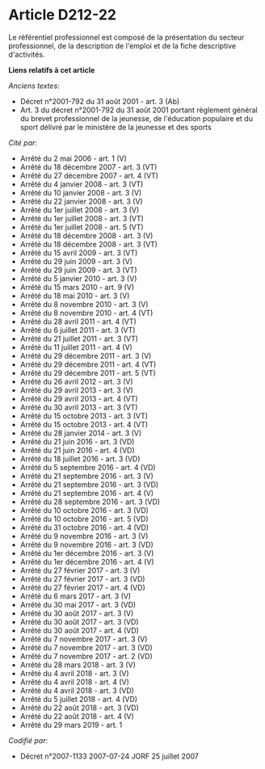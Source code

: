 # Article D212-22

Le référentiel professionnel est composé de la présentation du secteur professionnel, de la description de l'emploi et de la
fiche descriptive d'activités.

**Liens relatifs à cet article**

_Anciens textes_:

  - Décret n°2001-792 du 31 août 2001 - art. 3 (Ab)
  - Art. 3 du décret n°2001-792 du 31 août 2001 portant règlement général du brevet professionnel de la jeunesse, de l'éducation populaire et du sport délivré par le ministère de la jeunesse et des sports

_Cité par_:

  - Arrêté du 2 mai 2006 - art. 1 (V)
  - Arrêté du 18 décembre 2007 - art. 3 (VT)
  - Arrêté du 27 décembre 2007 - art. 4 (VT)
  - Arrêté du 4 janvier 2008 - art. 3 (VT)
  - Arrêté du 10 janvier 2008 - art. 3 (V)
  - Arrêté du 22 janvier 2008 - art. 3 (V)
  - Arrêté du 1er juillet 2008 - art. 3 (V)
  - Arrêté du 1er juillet 2008 - art. 3 (VT)
  - Arrêté du 1er juillet 2008 - art. 5 (VT)
  - Arrêté du 18 décembre 2008 - art. 3 (V)
  - Arrêté du 18 décembre 2008 - art. 3 (VT)
  - Arrêté du 15 avril 2009 - art. 3 (VT)
  - Arrêté du 29 juin 2009 - art. 3 (V)
  - Arrêté du 29 juin 2009 - art. 3 (VT)
  - Arrêté du 5 janvier 2010 - art. 3 (V)
  - Arrêté du 15 mars 2010 - art. 9 (V)
  - Arrêté du 18 mai 2010 - art. 3 (V)
  - Arrêté du 8 novembre 2010 - art. 3 (V)
  - Arrêté du 8 novembre 2010 - art. 4 (VT)
  - Arrêté du 28 avril 2011 - art. 4 (VT)
  - Arrêté du 6 juillet 2011 - art. 3 (VT)
  - Arrêté du 21 juillet 2011 - art. 3 (VT)
  - Arrêté du 11 juillet 2011 - art. 4 (V)
  - Arrêté du 29 décembre 2011 - art. 3 (V)
  - Arrêté du 29 décembre 2011 - art. 4 (VT)
  - Arrêté du 29 décembre 2011 - art. 5 (VT)
  - Arrêté du 26 avril 2012 - art. 3 (V)
  - Arrêté du 29 avril 2013 - art. 3 (V)
  - Arrêté du 29 avril 2013 - art. 4 (VT)
  - Arrêté du 30 avril 2013 - art. 3 (VT)
  - Arrêté du 15 octobre 2013 - art. 3 (VT)
  - Arrêté du 15 octobre 2013 - art. 4 (VT)
  - Arrêté du 28 janvier 2014 - art. 3 (V)
  - Arrêté du 21 juin 2016 - art. 3 (VD)
  - Arrêté du 21 juin 2016 - art. 4 (VD)
  - Arrêté du 18 juillet 2016 - art. 3 (VD)
  - Arrêté du 5 septembre 2016 - art. 4 (VD)
  - Arrêté du 21 septembre 2016 - art. 3 (V)
  - Arrêté du 21 septembre 2016 - art. 3 (VD)
  - Arrêté du 21 septembre 2016 - art. 4 (V)
  - Arrêté du 28 septembre 2016 - art. 3 (VD)
  - Arrêté du 10 octobre 2016 - art. 3 (VD)
  - Arrêté du 10 octobre 2016 - art. 5 (VD)
  - Arrêté du 31 octobre 2016 - art. 4 (VD)
  - Arrêté du 9 novembre 2016 - art. 3 (V)
  - Arrêté du 9 novembre 2016 - art. 3 (VD)
  - Arrêté du 1er décembre 2016 - art. 3 (V)
  - Arrêté du 1er décembre 2016 - art. 4 (V)
  - Arrêté du 27 février 2017 - art. 3 (V)
  - Arrêté du 27 février 2017 - art. 3 (VD)
  - Arrêté du 27 février 2017 - art. 4 (VD)
  - Arrêté du 6 mars 2017 - art. 3 (V)
  - Arrêté du 30 mai 2017 - art. 3 (VD)
  - Arrêté du 30 août 2017 - art. 3 (V)
  - Arrêté du 30 août 2017 - art. 3 (VD)
  - Arrêté du 30 août 2017 - art. 4 (VD)
  - Arrêté du 7 novembre 2017 - art. 3 (V)
  - Arrêté du 7 novembre 2017 - art. 3 (VD)
  - Arrêté du 7 novembre 2017 - art. 2 (VD)
  - Arrêté du 28 mars 2018 - art. 3 (V)
  - Arrêté du 4 avril 2018 - art. 3 (V)
  - Arrêté du 4 avril 2018 - art. 4 (V)
  - Arrêté du 4 avril 2018 - art. 3 (VD)
  - Arrêté du 5 juillet 2018 - art. 4 (VD)
  - Arrêté du 22 août 2018 - art. 3 (VD)
  - Arrêté du 22 août 2018 - art. 4 (V)
  - Arrêté du 29 mars 2019 - art. 1

_Codifié par_:

  - Décret n°2007-1133 2007-07-24 JORF 25 juillet 2007
